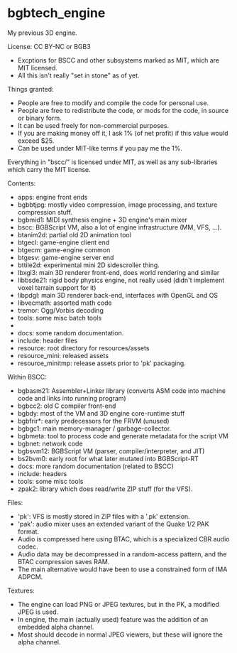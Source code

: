 # bgbtech_engine
My previous 3D engine.

License: CC BY-NC or BGB3
* Excptions for BSCC and other subsystems marked as MIT, which are MIT licensed.
* All this isn't really "set in stone" as of yet.


Things granted:
* People are free to modify and compile the code for personal use.
* People are free to redistribute the code, or mods for the code, in source or binary form.
* It can be used freely for non-commercial purposes.
* If you are making money off it, I ask 1% (of net profit) if this value would exceed $25.
* Can be used under MIT-like terms if you pay me the 1%.


Everything in "bscc/" is licensed under MIT, as well as any sub-libraries which carry the MIT license.


Contents:
* apps: engine front ends
* bgbbtjpg: mostly video compression, image processing, and texture compression stuff.
* bgbmid1: MIDI synthesis engine + 3D engine's main mixer
* bscc: BGBScript VM, also a lot of engine infrastructure (MM, VFS, ...).
* btanim2d: partial old 2D animation tool
* btgecl: game-engine client end
* btgecm: game-engine common
* btgesv: game-engine server end
* bttile2d: experimental mini 2D sidescroller thing.
* lbxgl3: main 3D renderer front-end, does world rendering and similar
* libbsde21: rigid body physics engine, not really used (didn't implement voxel terrain support for it)
* libpdgl: main 3D renderer back-end, interfaces with OpenGL and OS
* libvecmath: assorted math code
* tremor: Ogg/Vorbis decoding
* tools: some misc batch tools
* 
* docs: some random documentation.
* include: header files
* resource: root directory for resources/assets
* resource_mini: released assets
* resource_minitmp: release assets prior to 'pk' packaging.

Within BSCC:
* bgbasm21: Assembler+Linker library (converts ASM code into machine code and links into running program)
* bgbcc2: old C compiler front-end
* bgbdy: most of the VM and 3D engine core-runtime stuff
* bgbfrir*: early predecessors for the FRVM (unused)
* bgbgc1: main memory-manager / garbage-collector.
* bgbmeta: tool to process code and generate metadata for the script VM
* bgbnet: network code
* bgbsvm12: BGBScript VM (parser, compiler/interpreter, and JIT)
* bs2bvm0: early root for what later mutated into BGBScript-RT
* docs: more random documentation (related to BSCC)
* include: headers
* tools: some misc tools
* zpak2: library which does read/write ZIP stuff (for the VFS).

Files:
* 'pk': VFS is mostly stored in ZIP files with a '.pk' extension.
* 'pak': audio mixer uses an extended variant of the Quake 1/2 PAK format.
* Audio is compressed here using BTAC, which is a specialized CBR audio codec.
* Audio data may be decompressed in a random-access pattern, and the BTAC compression saves RAM.
* The main alternative would have been to use a constrained form of IMA ADPCM.

Textures:
* The engine can load PNG or JPEG textures, but in the PK, a modified JPEG is used.
* In engine, the main (actually used) feature was the addition of an embedded alpha channel.
* Most should decode in normal JPEG viewers, but these will ignore the alpha channel.
